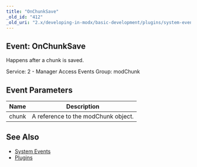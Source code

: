 ```yaml
---
title: "OnChunkSave"
_old_id: "412"
_old_uri: "2.x/developing-in-modx/basic-development/plugins/system-events/onchunksave"
---
```


## Event: OnChunkSave

Happens after a chunk is saved.

Service: 2 - Manager Access Events 
Group: modChunk

## Event Parameters

| Name | Description |
|------|-------------|
| chunk | A reference to the modChunk object. |
## See Also

- [System Events](developing-in-modx/basic-development/plugins/system-events "System Events")
- [Plugins](developing-in-modx/basic-development/plugins "Plugins")